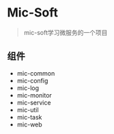 # Mic-Soft
> mic-soft学习微服务的一个项目
## 组件
- mic-common
- mic-config
- mic-log
- mic-monitor
- mic-service
- mic-util
- mic-task
- mic-web